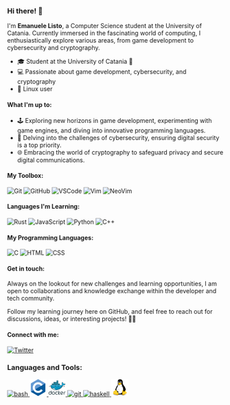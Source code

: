 ### Hi there! 👋

I'm **Emanuele Listo**, a Computer Science student at the University of Catania. Currently immersed in the fascinating world of computing, I enthusiastically explore various areas, from game development to cybersecurity and cryptography.

- 🎓 Student at the University of Catania 🐘
- 💻 Passionate about game development, cybersecurity, and cryptography
- 🐧 Linux user

#### What I'm up to:

- 🕹️ Exploring new horizons in game development, experimenting with game engines, and diving into innovative programming languages.
- 🔐 Delving into the challenges of cybersecurity, ensuring digital security is a top priority.
- 🌐 Embracing the world of cryptography to safeguard privacy and secure digital communications.

#### My Toolbox:

![Git](https://img.shields.io/badge/Tool-Git-F05032?style=flat-square&logo=git&logoColor=white)
![GitHub](https://img.shields.io/badge/Tool-GitHub-181717?style=flat-square&logo=github&logoColor=white)
![VSCode](https://img.shields.io/badge/Tool-VSCode-007ACC?style=flat-square&logo=visual-studio-code&logoColor=white)
![Vim](https://img.shields.io/badge/Tool-Vim-019733?style=flat-square&logo=vim&logoColor=white)
![NeoVim](https://img.shields.io/badge/Tool-NeoVim-57A143?style=flat-square&logo=neovim&logoColor=white)

#### Languages I'm Learning:

![Rust](https://img.shields.io/badge/Rust-Learning-yellow)
![JavaScript](https://img.shields.io/badge/JavaScript-Learning-yellow)
![Python](https://img.shields.io/badge/Python-Learning-yellow)
![C++](https://img.shields.io/badge/C++-Learning-yellow)

#### My Programming Languages:

![C](https://img.shields.io/badge/C-Intermediate-blue)
![HTML](https://img.shields.io/badge/HTML-Intermediate-white)
![CSS](https://img.shields.io/badge/CSS-Intermediate-black)

#### Get in touch:

Always on the lookout for new challenges and learning opportunities, I am open to collaborations and knowledge exchange within the developer and tech community.

Follow my learning journey here on GitHub, and feel free to reach out for discussions, ideas, or interesting projects! 🚀✨

#### Connect with me:

[![Twitter](https://img.shields.io/badge/Twitter-Follow-blue?style=flat-square&logo=twitter)](https://twitter.com/Lambda_H3m4)

<h3 align="left">Languages and Tools:</h3>
<p align="left"> <a href="https://www.gnu.org/software/bash/" target="_blank" rel="noreferrer"> <img src="https://www.vectorlogo.zone/logos/gnu_bash/gnu_bash-icon.svg" alt="bash" width="40" height="40"/> </a> <a href="https://www.cprogramming.com/" target="_blank" rel="noreferrer"> <img src="https://raw.githubusercontent.com/devicons/devicon/master/icons/c/c-original.svg" alt="c" width="40" height="40"/> </a> <a href="https://www.docker.com/" target="_blank" rel="noreferrer"> <img src="https://raw.githubusercontent.com/devicons/devicon/master/icons/docker/docker-original-wordmark.svg" alt="docker" width="40" height="40"/> </a> <a href="https://git-scm.com/" target="_blank" rel="noreferrer"> <img src="https://www.vectorlogo.zone/logos/git-scm/git-scm-icon.svg" alt="git" width="40" height="40"/> </a> <a href="https://www.haskell.org/" target="_blank" rel="noreferrer"> <img src="https://upload.wikimedia.org/wikipedia/commons/1/1c/Haskell-Logo.svg" alt="haskell" width="40" height="40"/> </a> <a href="https://www.linux.org/" target="_blank" rel="noreferrer"> <img src="https://raw.githubusercontent.com/devicons/devicon/master/icons/linux/linux-original.svg" alt="linux" width="40" height="40"/> </a> </p>

<!--
**emanuelelisto/emanuelelisto** is a ✨ _special_ ✨ repository because its `README.md` (this file) appears on your GitHub profile.

Here are some ideas to get you started:

- 🔭 I’m currently working on ...
- 🌱 I’m currently learning ...
- 👯 I’m looking to collaborate on ...
- 🤔 I’m looking for help with ...
- 💬 Ask me about ...
- 📫 How to reach me: ...
- 😄 Pronouns: ...
- ⚡ Fun fact: ...
-->
